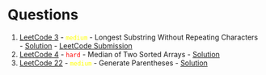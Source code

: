 # Questions

1. [LeetCode 3](https://leetcode.com/problems/longest-substring-without-repeating-characters/) - <code style="color: yellow">medium</code> - Longest Substring Without Repeating Characters - [Solution](./3.js) - [LeetCode Submission](https://leetcode.com/problems/longest-substring-without-repeating-characters/solutions/7196566/noob-solution-that-beats-70/)
2. [LeetCode 4](https://leetcode.com/problems/median-of-two-sorted-arrays/description/) - <code style="color: red">hard</code> - Median of Two Sorted Arrays - [Solution](./4.js) 
3. [LeetCode 22](https://leetcode.com/problems/generate-parentheses/description/) - <code style="color: yellow">medium</code> - Generate Parentheses - [Solution](./22.js)